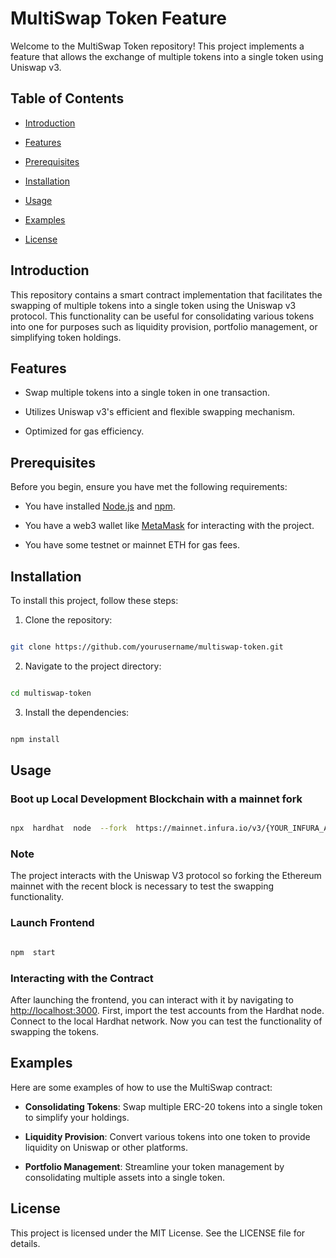 
  

# MultiSwap Token Feature

  

Welcome to the MultiSwap Token repository! This project implements a feature that allows the exchange of multiple tokens into a single token using Uniswap v3.

  

## Table of Contents

  

- [Introduction](#introduction)

- [Features](#features)

- [Prerequisites](#prerequisites)

- [Installation](#installation)

- [Usage](#usage)

- [Examples](#examples)

- [License](#license)

  
  

## Introduction

  

This repository contains a smart contract implementation that facilitates the swapping of multiple tokens into a single token using the Uniswap v3 protocol. This functionality can be useful for consolidating various tokens into one for purposes such as liquidity provision, portfolio management, or simplifying token holdings.

  

## Features

  

- Swap multiple tokens into a single token in one transaction.

- Utilizes Uniswap v3's efficient and flexible swapping mechanism.

- Optimized for gas efficiency.

  

## Prerequisites

  

Before you begin, ensure you have met the following requirements:

  

- You have installed [Node.js](https://nodejs.org/) and [npm](https://www.npmjs.com/).

- You have a web3 wallet like [MetaMask](https://metamask.io/) for interacting with the project.

- You have some testnet or mainnet ETH for gas fees.

  

## Installation

  

To install this project, follow these steps:

  

1. Clone the repository:

```bash

git clone https://github.com/yourusername/multiswap-token.git

```

  

2. Navigate to the project directory:

```bash

cd multiswap-token

```

  

3. Install the dependencies:

```bash

npm install

```

  

## Usage

  

### Boot up Local Development Blockchain with a mainnet fork

  

```bash

npx  hardhat  node  --fork  https://mainnet.infura.io/v3/{YOUR_INFURA_API_KEY}  --fork-block-number  20353402

```
### Note
The project interacts with the Uniswap V3 protocol so forking the Ethereum mainnet with the recent block is necessary to test the swapping functionality.
### Launch Frontend

  

```bash

npm  start

```

  

### Interacting with the Contract

  

After launching the frontend, you can interact with it by navigating to [http://localhost:3000](http://localhost:3000). First, import the test accounts from the Hardhat node. Connect to the local Hardhat network. Now you can test the functionality of swapping the tokens.

  

## Examples

  

Here are some examples of how to use the MultiSwap contract:

  

-  **Consolidating Tokens**: Swap multiple ERC-20 tokens into a single token to simplify your holdings.

-  **Liquidity Provision**: Convert various tokens into one token to provide liquidity on Uniswap or other platforms.

-  **Portfolio Management**: Streamline your token management by consolidating multiple assets into a single token.

  

## License

  

This project is licensed under the MIT License. See the LICENSE file for details.